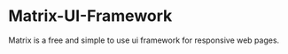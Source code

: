 Matrix-UI-Framework
===================

Matrix is a free and simple to use ui framework for responsive web pages.
